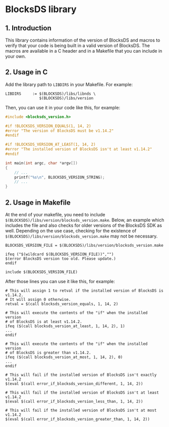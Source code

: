# BlocksDS library

## 1. Introduction

This library contains information of the version of BlocksDS and macros to
verify that your code is being built in a valid version of BlocksDS. The macros
are available in a C header and in a Makefile that you can include in your own.

## 2. Usage in C

Add the library path to `LIBDIRS` in your Makefile. For example:

```
LIBDIRS		:= $(BLOCKSDS)/libs/libnds \
			   $(BLOCKSDS)/libs/version
```

Then, you can use it in your code like this, for example:

```c
#include <blocksds_version.h>

#if !BLOCKSDS_VERSION_EQUALS(1, 14, 2)
#error "The version of BlocksDS must be v1.14.2"
#endif

#if !BLOCKSDS_VERSION_AT_LEAST(1, 14, 2)
#error "The installed version of BlocksDS isn't at least v1.14.2"
#endif

int main(int argc, char *argv[])
{
    // ...
    printf("%s\n", BLOCKSDS_VERSION_STRING);
    // ...
}
```

## 2. Usage in Makefile

At the end of your makefile, you need to include
`$(BLOCKSDS)/libs/version/blocksds_version.make`.
Below, an example which includes the file and also checks
for older versions of the BlocksDS SDK as well.
Depending on the use case, checking for the existence
of `$(BLOCKSDS)/libs/version/blocksds_version.make` may not be necessary.

```make
BLOCKSDS_VERSION_FILE = $(BLOCKSDS)/libs/version/blocksds_version.make

ifeq ("$(wildcard $(BLOCKSDS_VERSION_FILE))","")
$(error BlocksDS version too old. Please update.)
endif

include $(BLOCKSDS_VERSION_FILE)
```

After those lines you can use it like this, for example:

```make
# This will assign 1 to retval if the installed version of BlocksDS is v1.14.2.
# It will assign 0 otherwise.
retval = $(call blocksds_version_equals, 1, 14, 2)

# This will execute the contents of the "if" when the installed version
# of BlocksDS is at least v1.14.2.
ifeq ($(call blocksds_version_at_least, 1, 14, 2), 1)
...
endif

# This will execute the contents of the "if" when the installed version
# of BlocksDS is greater than v1.14.2.
ifeq ($(call blocksds_version_at_most, 1, 14, 2), 0)
...
endif

# This will fail if the installed version of BlocksDS isn't exactly v1.14.2
$(eval $(call error_if_blocksds_version_different, 1, 14, 2))

# This will fail if the installed version of BlocksDS isn't at least v1.14.2
$(eval $(call error_if_blocksds_version_less_than, 1, 14, 2))

# This will fail if the installed version of BlocksDS isn't at most v1.14.2
$(eval $(call error_if_blocksds_version_greater_than, 1, 14, 2))
```
